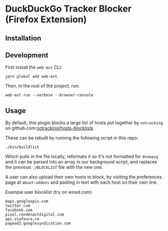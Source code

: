 # DuckDuckGo Tracker Blocker (Firefox Extension)

## Installation

## Development

First install the `web-ext` CLI:

`yarn global add web-ext`

Then, in the root of the project, run:

`web-ext run --verbose --browser-console`

## Usage

By default, this plugin blocks a large list of hosts put together by `notracking` on github.com:[notracking/hosts-blocklists](https://github.com/notracking/hosts-blocklists)

These can be rebuilt by running the following script in this repo:

`./bin/buildlist`

Which pulls in the file locally, reformats it so it's not formatted for `dnsmasq` and it can be parsed into an array in our background script, and replaces the previous `./BLOCKLIST` file with the new one.

A user can also upload their own hosts to block, by visiting the preferences page at `about:addons` and pasting in text with each host on their own line.

Example user blocklist (try on wired.com)

```
maps.googleapis.com
twitter.com
facebook.com
pixel.condenastdigital.com
api.viafoura.co
pagead2.googlesyndication.com
```

